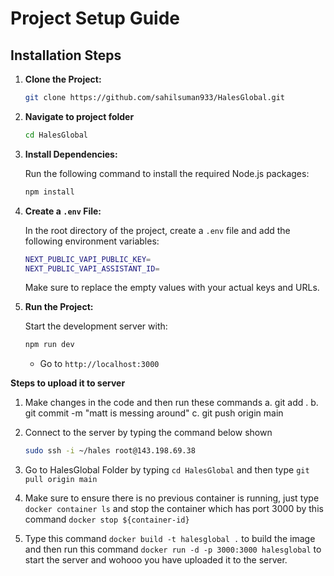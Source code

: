 # Project Setup Guide

## Installation Steps

1. **Clone the Project:**

   ```bash
   git clone https://github.com/sahilsuman933/HalesGlobal.git
   ```

2. **Navigate to project folder**

   ```bash
   cd HalesGlobal
   ```

3. **Install Dependencies:**

   Run the following command to install the required Node.js packages:

   ```bash
   npm install
   ```

4. **Create a `.env` File:**

   In the root directory of the project, create a `.env` file and add the following environment variables:

   ```bash
   NEXT_PUBLIC_VAPI_PUBLIC_KEY=
   NEXT_PUBLIC_VAPI_ASSISTANT_ID=
   ```

   Make sure to replace the empty values with your actual keys and URLs.

5. **Run the Project:**

   Start the development server with:

   ```bash
   npm run dev
   ```

   - Go to `http://localhost:3000`


**Steps to upload it to server**

1. Make changes in the code and then run these commands
   a. git add .
   b. git commit -m "matt is messing around"
   c. git push origin main

2. Connect to the server by typing the command below shown
   ```bash
   sudo ssh -i ~/hales root@143.198.69.38
   ```
3. Go to HalesGlobal Folder by typing `cd HalesGlobal` and then type `git pull origin main`

4. Make sure to ensure there is no previous container is running, just type `docker container ls` 
and stop the container which has port 3000 by this command `docker stop ${container-id}`

5. Type this command `docker build -t halesglobal .` to build the image and then run this command `docker run -d -p 3000:3000 halesglobal` to start the server and wohooo you have uploaded it to the server.

